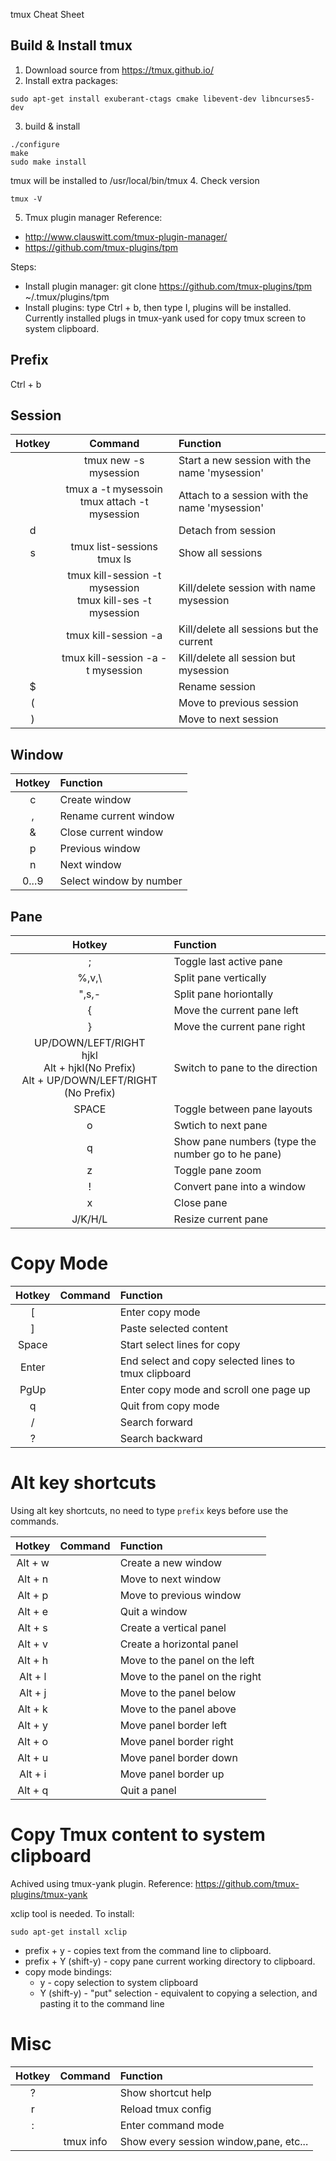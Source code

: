 tmux Cheat Sheet

## Build & Install tmux
1. Download source from https://tmux.github.io/
2. Install extra packages:
```
sudo apt-get install exuberant-ctags cmake libevent-dev libncurses5-dev
```
3. build & install
```
./configure
make
sudo make install
```
tmux will be installed to /usr/local/bin/tmux
4. Check version
```
tmux -V
```
5. Tmux plugin manager
Reference:
* http://www.clauswitt.com/tmux-plugin-manager/
* https://github.com/tmux-plugins/tpm

Steps:
* Install plugin manager: git clone https://github.com/tmux-plugins/tpm ~/.tmux/plugins/tpm
* Install plugins: type Ctrl + b, then type I, plugins will be installed. Currently installed plugs in tmux-yank used for copy tmux screen to system clipboard.


## Prefix
Ctrl + b

## Session
| Hotkey | Command | Function |
|:------:|:-------:|:--------|
|        | tmux new -s mysession             | Start a new session with the name 'mysession'       |
|        | tmux a -t mysessoin <br> tmux attach -t mysession | Attach to a session with the name 'mysession'
| d      |                                   | Detach from session
| s      | tmux list-sessions <br> tmux ls   | Show all sessions
|        | tmux kill-session -t mysession <br> tmux kill-ses -t mysession | Kill/delete session with name mysession
|        | tmux kill-session -a              | Kill/delete all sessions but the current
|        | tmux kill-session -a -t mysession | Kill/delete all session but mysession
| $      |                                   | Rename session
| (      |                                   | Move to previous session
| )      |                                   | Move to next session

## Window
| Hotkey | Function |
|:------:|:---------|
| c      | Create window
| ,      | Rename current window
| &      | Close current window
| p      | Previous window
| n      | Next window
| 0...9  | Select window by number

## Pane
| Hotkey | Function |
|:------:|:---------|
| ;      | Toggle last active pane
| %,v,\  | Split pane vertically
| ",s,-  | Split pane horiontally
| {      | Move the current pane left
| }      | Move the current pane right
| UP/DOWN/LEFT/RIGHT<br>hjkl<br>Alt + hjkl(No Prefix)<br>Alt + UP/DOWN/LEFT/RIGHT (No Prefix) | Switch to pane to the direction
| SPACE  | Toggle between pane layouts
| o      | Swtich to next pane
| q      | Show pane numbers (type the number go to he pane)
| z      | Toggle pane zoom
| !      | Convert pane into a window
| x      | Close pane
| J/K/H/L | Resize current pane

# Copy Mode
| Hotkey | Command | Function |
|:------:|:-------:|:--------|
| [      |         | Enter copy mode
| ]      |         | Paste selected content
| Space  |         | Start select lines for copy
| Enter  |         | End select and copy selected lines to tmux clipboard
| PgUp   |         | Enter copy mode and scroll one page up
| q      |         | Quit from copy mode
| /      |         | Search forward
| ?      |         | Search backward

# Alt key shortcuts
Using alt key shortcuts, no need to type ```prefix``` keys before use the commands.

| Hotkey  | Command | Function |
|:-------:|:-------:|:---------|
| Alt + w |         | Create a new window
| Alt + n |         | Move to next window
| Alt + p |         | Move to previous window
| Alt + e |         | Quit a window
| Alt + s |         | Create a vertical panel
| Alt + v |         | Create a horizontal panel
| Alt + h |         | Move to the panel on the left
| Alt + l |         | Move to the panel on the right
| Alt + j |         | Move to the panel below
| Alt + k |         | Move to the panel above
| Alt + y |         | Move panel border left
| Alt + o |         | Move panel border right
| Alt + u |         | Move panel border down
| Alt + i |         | Move panel border up
| Alt + q |         | Quit a panel

# Copy Tmux content to system clipboard
Achived using tmux-yank plugin. Reference: https://github.com/tmux-plugins/tmux-yank

xclip tool is needed. To install:
```
sudo apt-get install xclip
```
* prefix + y - copies text from the command line to clipboard.
* prefix + Y (shift-y) - copy pane current working directory to clipboard.
* copy mode bindings:
  * y - copy selection to system clipboard
  * Y (shift-y) - "put" selection - equivalent to copying a selection, and pasting it to the command line

# Misc
| Hotkey | Command | Function |
|:------:|:-------:|:--------|
| ?      |           | Show shortcut help
| r      |           | Reload tmux config
| :      |           | Enter command mode
|        | tmux info | Show every session window,pane, etc...

